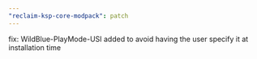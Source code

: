 ```yaml
---
"reclaim-ksp-core-modpack": patch
---
```


fix: WildBlue-PlayMode-USI added to avoid having the user specify it at installation time
